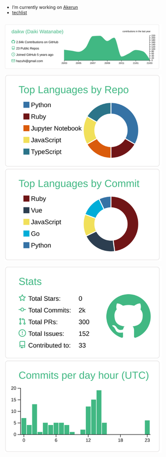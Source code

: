 - I’m currently working on [Akerun](https://connect.akerun.com)
- [techlist](https://www.notion.so/e4d9aec07fa946a78dc915ea9a1a3f00?v=79b61bdd78684b2a8aee78ebcaf0d4e0)

## 
[![](https://raw.githubusercontent.com/daikw/daikw/master/profile-summary-card-output/vue/0-profile-details.svg)](https://github.com/daikw/github-profile-summary-cards)

[![](https://raw.githubusercontent.com/daikw/daikw/master/profile-summary-card-output/vue/1-repos-per-language.svg)](https://github.com/daikw/github-profile-summary-cards) [![](https://raw.githubusercontent.com/daikw/daikw/master/profile-summary-card-output/vue/2-most-commit-language.svg)](https://github.com/daikw/github-profile-summary-cards)

[![](https://raw.githubusercontent.com/daikw/daikw/master/profile-summary-card-output/vue/3-stats.svg)](https://github.com/daikw/github-profile-summary-cards) [![](https://raw.githubusercontent.com/daikw/daikw/master/profile-summary-card-output/vue/4-productive-time.svg)](https://github.com/daikw/github-profile-summary-cards)
